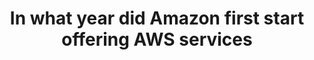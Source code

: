 ---
layout: answer
title: "In what year did Amazon first start offering AWS services "
blurb: "It was in 2006 that AWS began offering IT infrastructure services."
quid: 75
---